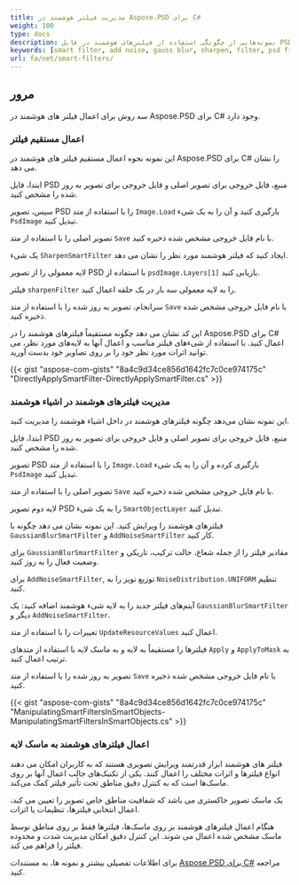 ```yaml
---
title: مدیریت فیلتر هوشمند در Aspose.PSD برای C#
weight: 100
type: docs
description: نمونه‌هایی از چگونگی استفاده از فیلتر‌های هوشمند در فایل PSD
keywords: [smart filter, add noise, gauss blur, sharpen, filter, psd filter, psd api, C#, csharp, code sample]
url: fa/net/smart-filters/
---
```


## مرور

سه روش برای اعمال فیلتر های هوشمند در Aspose.PSD برای C# وجود دارد.

### اعمال مستقیم فیلتر

این نمونه نحوه اعمال مستقیم فیلتر های هوشمند در Aspose.PSD برای C# را نشان می دهد.

ابتدا، فایل PSD منبع، فایل خروجی برای تصویر اصلی و فایل خروجی برای تصویر به روز شده را مشخص کنید.

سپس، تصویر PSD را با استفاده از متد `Image.Load` بارگیری کنید و آن را به یک شیء `PsdImage` تبدیل کنید.

تصویر اصلی را با استفاده از متد `Save` با نام فایل خروجی مشخص شده ذخیره کنید.

یک شیء `SharpenSmartFilter` ایجاد کنید که فیلتر هوشمند مورد نظر را نشان می دهد.

لایه معمولی را از تصویر PSD با استفاده از `psdImage.Layers[1]` بازیابی کنید.

فیلتر `sharpenFilter` را به لایه معمولی سه بار در یک حلقه اعمال کنید.

سرانجام، تصویر به روز شده را با استفاده از متد `Save` با نام فایل خروجی مشخص شده ذخیره کنید.

این کد نشان می دهد چگونه مستقیماً فیلتر‌های هوشمند را در Aspose.PSD برای C# اعمال کنید. با استفاده از شیء‌های فیلتر مناسب و اعمال آنها به لایه‌های مورد نظر، می توانید اثرات مورد نظر خود را بر روی تصاویر خود بدست آورید.

{{< gist "aspose-com-gists" "8a4c9d34ce856d1642fc7c0ce974175c" "DirectlyApplySmartFilter-DirectlyApplySmartFilter.cs" >}}

### مدیریت فیلتر‌های هوشمند در اشیاء هوشمند

این نمونه نشان می‌دهد چگونه فیلتر‌های هوشمند در داخل اشیاء هوشمند را مدیریت کنید.

ابتدا، فایل PSD منبع، فایل خروجی برای تصویر اصلی و فایل خروجی برای تصویر به روز شده را مشخص کنید.

تصویر PSD را با استفاده از متد `Image.Load` بارگیری کرده و آن را به یک شیء `PsdImage` تبدیل کنید.

تصویر اصلی را با استفاده از متد `Save` با نام فایل خروجی مشخص شده ذخیره کنید.

لایه دوم تصویر PSD را به یک شیء `SmartObjectLayer` تبدیل کنید.

فیلتر‌های هوشمند را ویرایش کنید. این نمونه نشان می دهد چگونه با `GaussianBlurSmartFilter` و `AddNoiseSmartFilter` کار کنید.

برای `GaussianBlurSmartFilter` مقادیر فیلتر را از جمله شعاع، حالت ترکیب، تاریکی و وضعیت فعال را به روز کنید.

برای `AddNoiseSmartFilter`, توزیع نویز را به `NoiseDistribution.UNIFORM` تنظیم کنید.

آیتم‌های فیلتر جدید را به لایه شیء هوشمند اضافه کنید: یک `GaussianBlurSmartFilter` دیگر و `AddNoiseSmartFilter`.

تغییرات را با استفاده از متد `UpdateResourceValues` اعمال کنید.

فیلتر‌ها را مستقیماً به لایه و به ماسک لایه با استفاده از متد‌های `Apply` و `ApplyToMask` به ترتیب اعمال کنید.

تصویر به روز شده را با استفاده از متد `Save` با نام فایل خروجی مشخص شده ذخیره کنید.

{{< gist "aspose-com-gists" "8a4c9d34ce856d1642fc7c0ce974175c" "ManipulatingSmartFiltersInSmartObjects-ManipulatingSmartFiltersInSmartObjects.cs" >}}

### اعمال فیلتر‌های هوشمند به ماسک لایه

فیلتر های هوشمند ابزار قدرتمند ویرایش تصویری هستند که به کاربران امکان می دهند انواع فیلتر‌ها و اثرات مختلف را اعمال کنند. یکی از تکنیک‌های جالب اعمال آنها بر روی ماسک‌ها است که به کنترل دقیق مناطق تحت تأثیر فیلتر کمک می‌کند.

یک ماسک تصویر خاکستری می باشد که شفافیت مناطق خاص تصویر را تعیین می کند، اعمال انتخابی فیلترها، تنظیمات یا اثرات.

هنگام اعمال فیلتر‌های هوشمند بر روی ماسک‌ها، فیلتر‌ها فقط بر روی مناطق توسط ماسک مشخص شده اعمال می شوند. این کنترل دقیق امکان مدیریت شدت و محدوده فیلتر را فراهم می کند.

برای اطلاعات تفصیلی بیشتر و نمونه ها، به مستندات [Aspose.PSD برای C#](https://docs.aspose.com/psd/net/) مراجعه کنید.
